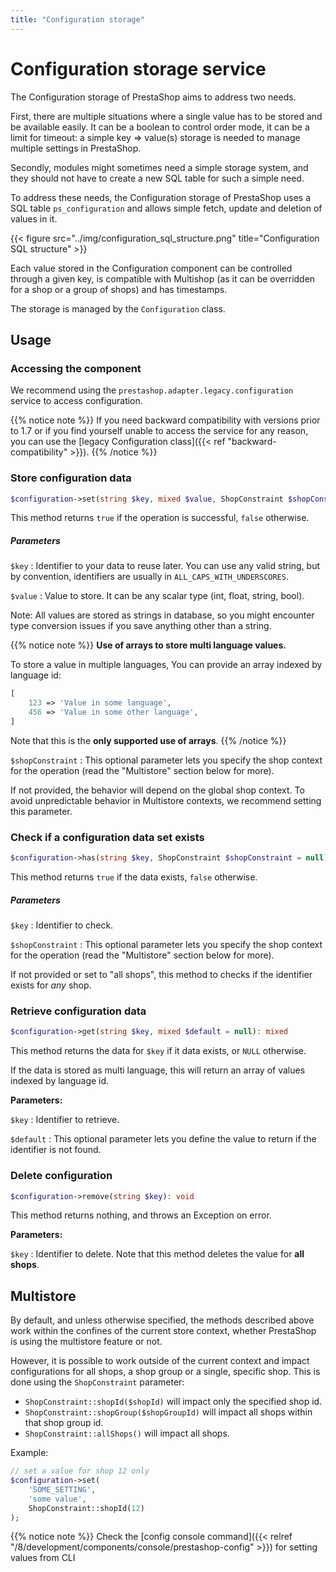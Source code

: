 ```yaml
---
title: "Configuration storage"
---
```


# Configuration storage service

The Configuration storage of PrestaShop aims to address two needs.

First, there are multiple situations where a single value has to be stored and be available easily. It can be a boolean to control order mode, it can be a limit for timeout: a simple key => value(s) storage is needed to manage multiple settings in PrestaShop.

Secondly, modules might sometimes need a simple storage system, and they should not have to create a new SQL table for such a simple need.

To address these needs, the Configuration storage of PrestaShop uses a SQL table `ps_configuration` and allows simple fetch, update and deletion of values in it.

{{< figure src="../img/configuration_sql_structure.png" title="Configuration SQL structure" >}}

Each value stored in the Configuration component can be controlled through a given key, is compatible with Multishop (as it can be overridden for a shop or a group of shops) and has timestamps.

The storage is managed by the `Configuration` class.

## Usage

### Accessing the component

We recommend using the `prestashop.adapter.legacy.configuration` service to access configuration.

{{% notice note %}}
If you need backward compatibility with versions prior to 1.7 or if you find yourself unable to access the service for any reason, you can use the [legacy Configuration class]({{< ref "backward-compatibility" >}}).
{{% /notice %}}

### Store configuration data

```php
$configuration->set(string $key, mixed $value, ShopConstraint $shopConstraint = null): bool
```

This method returns `true` if the operation is successful, `false` otherwise.

##### Parameters

`$key`
:
  Identifier to your data to reuse later. You can use any valid string, but by convention, identifiers are usually in `ALL_CAPS_WITH_UNDERSCORES`.

`$value`
:
  Value to store. It can be any scalar type (int, float, string, bool).

  Note: All values are stored as strings in database, so you might encounter type conversion issues if you save anything other than a string.

  {{% notice note %}}
  **Use of arrays to store multi language values.**

  To store a value in multiple languages, You can provide an array indexed by language id:
  ```php
  [
      123 => 'Value in some language',
      456 => 'Value in some other language',
  ]
  ```

  Note that this is the **only supported use of arrays**.
  {{% /notice %}}

`$shopConstraint`
:
  This optional parameter lets you specify the shop context for the operation (read the "Multistore" section below for more).

  If not provided, the behavior will depend on the global shop context. To avoid unpredictable behavior in Multistore contexts, we recommend setting this parameter.

### Check if a configuration data set exists

```php
$configuration->has(string $key, ShopConstraint $shopConstraint = null): bool
```

This method returns `true` if the data exists, `false` otherwise.

##### Parameters

`$key`
:
  Identifier to check.

`$shopConstraint`
:
  This optional parameter lets you specify the shop context for the operation (read the "Multistore" section below for more).

  If not provided or set to "all shops", this method to checks if the identifier exists for _any_ shop.

### Retrieve configuration data

```php
$configuration->get(string $key, mixed $default = null): mixed
```

This method returns the data for `$key` if it data exists, or `NULL` otherwise.

If the data is stored as multi language, this will return an array of values indexed by language id.

**Parameters:**

`$key`
:
  Identifier to retrieve.

`$default`
:
  This optional parameter lets you define the value to return if the identifier is not found.

### Delete configuration

```php
$configuration->remove(string $key): void
```

This method returns nothing, and throws an Exception on error.

**Parameters:**

`$key`
:
  Identifier to delete. Note that this method deletes the value for **all shops**.


## Multistore

By default, and unless otherwise specified, the methods described above work within the confines of the current store context, whether PrestaShop is using the multistore feature or not.

However, it is possible to work outside of the current context and impact configurations for all shops, a shop group or a single, specific shop. This is done using the `ShopConstraint` parameter:

- `ShopConstraint::shopId($shopId)` will impact only the specified shop id.
- `ShopConstraint::shopGroup($shopGroupId)` will impact all shops within that shop group id.
- `ShopConstraint::allShops()` will impact all shops.

Example:

```php
// set a value for shop 12 only
$configuration->set(
    'SOME_SETTING',
    'some value',
    ShopConstraint::shopId(12)
);
```

{{% notice note %}}
Check the [config console command]({{< relref "/8/development/components/console/prestashop-config" >}}) for setting values from CLI

